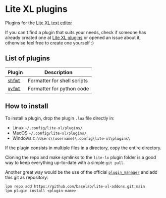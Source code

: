# Lite XL plugins

Plugins for the [Lite XL text editor](https://github.com/lite-xl/lite-xl)

If you can't find a plugin that suits your needs, check if someone has already
created one at [Lite XL plugins](https://github.com/lite-xl/lite-xl-plugins) or
opened an issue about it, otherwise feel free to create one yourself :)

## List of plugins

| Plugin                       | Description                 |
|------------------------------|-----------------------------|
| [`shfmt`](plugins/shfmt.lua) | Formatter for shell scripts |
| [`pyfmt`](plugins/pyfmt.lua) | Formatter for python code   |

## How to install

To install a plugin, drop the plugin `.lua` file directly in:

*   Linux `~/.config/lite-xl/plugins/`
*   MacOS `~/.config/lite-xl/plugins/`
*   Windows `C:\Users\(username)\.config\lite-xl\plugins\`

If the plugin consists in multiple files in a directory, copy the entire
directory.

Cloning the repo and make symlinks to the `lite-lx` plugin folder is a good
way to keep everything up-to-date with a simple `git pull`.

Another great way would be the use of the official
[`plugin_manager`](https://github.com/lite-xl/lite-xl-plugin-manager) and add
this git as repository:

```
lpm repo add https://github.com/baselab/lite-xl-addons.git:main
lpm plugin install <plugin-name>
```

